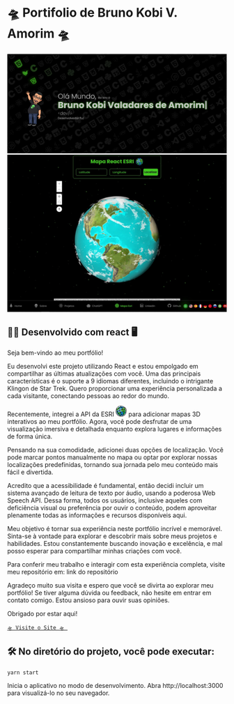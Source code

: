 # 🛸 Portifolio de Bruno Kobi V. Amorim 🛸

<img src="portifolio.png" alt="Bruno Kobi" >

<img src="mapa.jpg" alt="Mapa" >

## 👨‍💻 Desenvolvido com react 🖥

Seja bem-vindo ao meu portfólio!

Eu desenvolvi este projeto utilizando React e estou empolgado em compartilhar as últimas atualizações com você. Uma das principais características é o suporte a 9 idiomas diferentes, incluindo o intrigante Klingon de Star Trek. Quero proporcionar uma experiência personalizada a cada visitante, conectando pessoas ao redor do mundo.

Recentemente, integrei a API da ESRI <img src="esri.png" alt="Mapa" style="width: 25px;"> para adicionar mapas 3D interativos ao meu portfólio. Agora, você pode desfrutar de uma visualização imersiva e detalhada enquanto explora lugares e informações de forma única.

Pensando na sua comodidade, adicionei duas opções de localização. Você pode marcar pontos manualmente no mapa ou optar por explorar nossas localizações predefinidas, tornando sua jornada pelo meu conteúdo mais fácil e divertida.

Acredito que a acessibilidade é fundamental, então decidi incluir um sistema avançado de leitura de texto por áudio, usando a poderosa Web Speech API. Dessa forma, todos os usuários, inclusive aqueles com deficiência visual ou preferência por ouvir o conteúdo, podem aproveitar plenamente todas as informações e recursos disponíveis aqui.

Meu objetivo é tornar sua experiência neste portfólio incrível e memorável. Sinta-se à vontade para explorar e descobrir mais sobre meus projetos e habilidades. Estou constantemente buscando inovação e excelência, e mal posso esperar para compartilhar minhas criações com você.

Para conferir meu trabalho e interagir com esta experiência completa, visite meu repositório em: link do repositório

Agradeço muito sua visita e espero que você se divirta ao explorar meu portfólio! Se tiver alguma dúvida ou feedback, não hesite em entrar em contato comigo. Estou ansioso para ouvir suas opiniões.

Obrigado por estar aqui!

<a href="https://brunokobi.netlify.app/">`🛸 Visite o Site 🛸 `</a>
<br>

## 🛠 No diretório do projeto, você pode executar:

`yarn start`

Inicia o aplicativo no modo de desenvolvimento.
Abra http://localhost:3000 para visualizá-lo no seu navegador.
